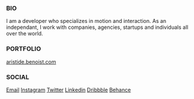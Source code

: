 ### BIO

I am a developer who specializes in motion and
interaction. As an independant, I work with companies, agencies,
startups and individuals all over the world.

### PORTFOLIO

[aristide.benoist.com](https://www.aristidebenoist.com)

### SOCIAL

[Email](mailto:aristide.benoist@gmail.com)
[Instagram](https://www.instagram.com/aristidebenoist)
[Twitter](https://twitter.com/AriBenoist)
[Linkedin](https://www.linkedin.com/in/aristide-benoist)
[Dribbble](https://dribbble.com/aristidebenoist)
[Behance](https://www.behance.net/aristidebenoist)
